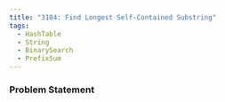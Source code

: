 ```yaml
---
title: "3104: Find Longest Self-Contained Substring"
tags:
  - HashTable
  - String
  - BinarySearch
  - PrefixSum
---
```

### Problem Statement

